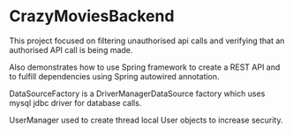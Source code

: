 # CrazyMoviesBackend

This project focused on filtering unauthorised api calls
and verifying that an authorised API call is being made.

Also demonstrates how to use Spring framework to create a REST API
and to fulfill dependencies using Spring autowired annotation.

DataSourceFactory is a DriverManagerDataSource factory which
uses mysql jdbc driver for database calls. 

UserManager used to create thread local User objects to
increase security. 
